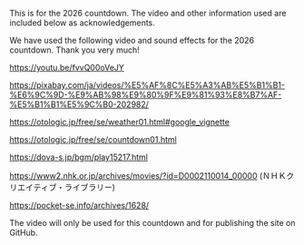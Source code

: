 This is for the 2026 countdown.
The video and other information used are included below as acknowledgements.

We have used the following video and sound effects for the 2026 countdown. Thank you very much!

https://youtu.be/fvvQ00oVeJY

https://pixabay.com/ja/videos/%E5%AF%8C%E5%A3%AB%E5%B1%B1-%E6%9C%9D-%E9%AB%98%E9%80%9F%E9%81%93%E8%B7%AF-%E5%B1%B1%E5%9C%B0-202982/

https://otologic.jp/free/se/weather01.html#google_vignette

https://otologic.jp/free/se/countdown01.html

https://dova-s.jp/bgm/play15217.html

https://www2.nhk.or.jp/archives/movies/?id=D0002110014_00000 (ＮＨＫクリエイティブ・ライブラリー)

https://pocket-se.info/archives/1628/

The video will only be used for this countdown and for publishing the site on GitHub.
